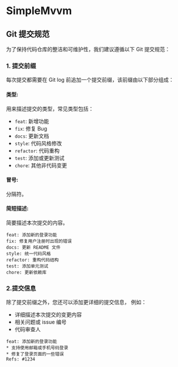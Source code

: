 # SimpleMvvm

## Git 提交规范
为了保持代码仓库的整洁和可维护性，我们建议遵循以下 Git 提交规范：

### 1. **提交前缀**

每次提交都需要在 Git log 前追加一个提交前缀，该前缀由以下部分组成：

#### **类型**: 

用来描述提交的类型，常见类型包括：
- `feat`: 新增功能
- `fix`: 修复 Bug
- `docs`: 更新文档
- `style`: 代码风格修改
- `refactor`: 代码重构
- `test`: 添加或更新测试
- `chore`: 其他非代码变更

#### **冒号**: 
分隔符。

#### **简短描述**:
简要描述本次提交的内容。

```
feat: 添加新的登录功能
fix: 修复用户注册时出现的错误
docs: 更新 README 文件
style: 统一代码风格
refactor: 重构代码结构
test: 添加单元测试
chore: 更新依赖库
```

### 2.**提交信息**
除了提交前缀之外，您还可以添加更详细的提交信息，
例如：
- 详细描述本次提交的变更内容
- 相关问题或 issue 编号
- 代码审查人

```
feat: 添加新的登录功能
* 支持使用邮箱或手机号码登录
* 修复了登录页面的一些错误
Refs: #1234
```
